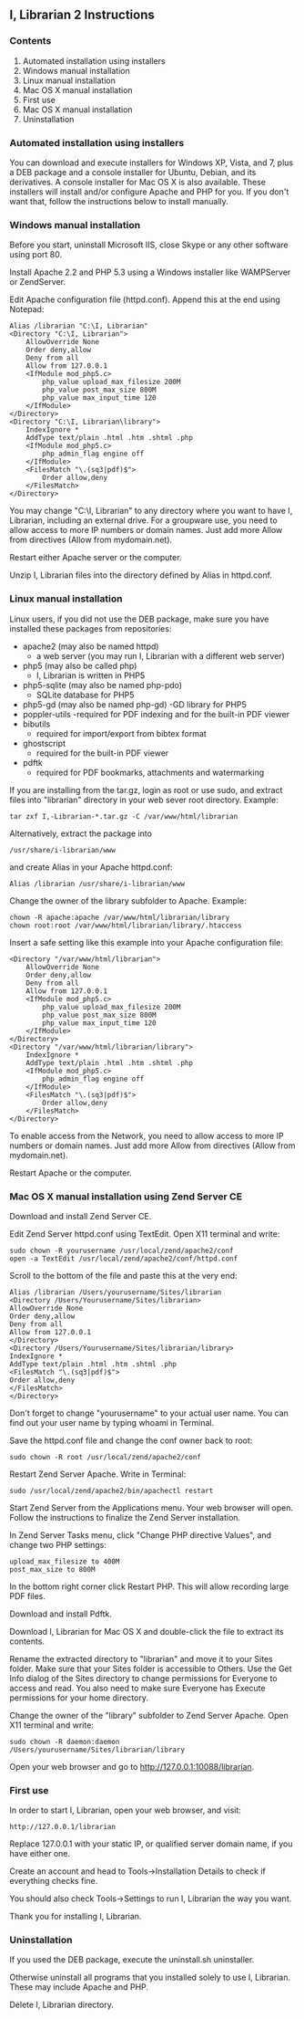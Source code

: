 ## I, Librarian 2 Instructions

### Contents

1. Automated installation using installers
2. Windows manual installation
3. Linux manual installation
4. Mac OS X manual installation
5. First use
6. Mac OS X manual installation
7. Uninstallation

### Automated installation using installers ###

You can download and execute installers for Windows XP, Vista, and 7, plus
a DEB package and a console installer for Ubuntu, Debian, and its derivatives.
A console installer for Mac OS X is also available. These installers will
install and/or configure Apache and PHP for you. If you don't want that,
follow the instructions below to install manually.

### Windows manual installation ###

Before you start, uninstall Microsoft IIS, close Skype or any other software
using port 80.

Install Apache 2.2 and PHP 5.3 using a Windows installer like WAMPServer or
ZendServer.

Edit Apache configuration file (httpd.conf). Append this at the end using
Notepad:

    Alias /librarian "C:\I, Librarian"
    <Directory "C:\I, Librarian">
        AllowOverride None
        Order deny,allow
        Deny from all
        Allow from 127.0.0.1
        <IfModule mod_php5.c>
            php_value upload_max_filesize 200M
            php_value post_max_size 800M
            php_value max_input_time 120
        </IfModule>
    </Directory>
    <Directory "C:\I, Librarian\library">
        IndexIgnore *
        AddType text/plain .html .htm .shtml .php
        <IfModule mod_php5.c>
            php_admin_flag engine off
        </IfModule>
        <FilesMatch "\.(sq3|pdf)$">
            Order allow,deny
        </FilesMatch>
    </Directory>

You may change "C:\I, Librarian" to any directory where you want to have
I, Librarian, including an external drive. For a groupware use, you need to
allow access to more IP numbers or domain names. Just add more Allow from
directives (Allow from mydomain.net).

Restart either Apache server or the computer.

Unzip I, Librarian files into the directory defined by Alias in httpd.conf.

### Linux manual installation ###

Linux users, if you did not use the DEB package, make sure you have installed
these packages from repositories:

* apache2 (may also be named httpd)
    - a web server (you may run I, Librarian with a different web server)
* php5 (may also be called php)
    - I, Librarian is written in PHP5
* php5-sqlite (may also be named php-pdo)
    - SQLite database for PHP5
* php5-gd (may also be named php-gd)
    -GD library for PHP5
* poppler-utils
    -required for PDF indexing and for the built-in PDF viewer
* bibutils
    - required for import/export from bibtex format
* ghostscript
    - required for the built-in PDF viewer
* pdftk
    - required for PDF bookmarks, attachments and watermarking

If you are installing from the tar.gz, login as root or use sudo, and
extract files into "librarian" directory in your web sever root directory.
Example:

    tar zxf I,-Librarian-*.tar.gz -C /var/www/html/librarian

Alternatively, extract the package into

    /usr/share/i-librarian/www

and create Alias in your Apache httpd.conf:

    Alias /librarian /usr/share/i-librarian/www

Change the owner of the library subfolder to Apache.
Example:

    chown -R apache:apache /var/www/html/librarian/library
    chown root:root /var/www/html/librarian/library/.htaccess

Insert a safe setting like this example into your Apache configuration file:

    <Directory "/var/www/html/librarian">
        AllowOverride None
        Order deny,allow
        Deny from all
        Allow from 127.0.0.1
        <IfModule mod_php5.c>
            php_value upload_max_filesize 200M
            php_value post_max_size 800M
            php_value max_input_time 120
        </IfModule>
    </Directory>
    <Directory "/var/www/html/librarian/library">
        IndexIgnore *
        AddType text/plain .html .htm .shtml .php
        <IfModule mod_php5.c>
            php_admin_flag engine off
        </IfModule>
        <FilesMatch "\.(sq3|pdf)$">
            Order allow,deny
        </FilesMatch>
    </Directory>

To enable access from the Network, you need to allow access to more
IP numbers or domain names. Just add more Allow from directives (Allow from
mydomain.net).

Restart Apache or the computer.

### Mac OS X manual installation using Zend Server CE ###

Download and install Zend Server CE.

Edit Zend Server httpd.conf using TextEdit. Open X11 terminal and write:

    sudo chown -R yourusername /usr/local/zend/apache2/conf
    open -a TextEdit /usr/local/zend/apache2/conf/httpd.conf

Scroll to the bottom of the file and paste this at the very end:

    Alias /librarian /Users/yourusername/Sites/librarian
    <Directory /Users/Yourusername/Sites/librarian>
    AllowOverride None
    Order deny,allow
    Deny from all
    Allow from 127.0.0.1
    </Directory>
    <Directory /Users/Yourusername/Sites/librarian/library>
    IndexIgnore *
    AddType text/plain .html .htm .shtml .php
    <FilesMatch "\.(sq3|pdf)$">
    Order allow,deny
    </FilesMatch>
    </Directory>

Don't forget to change "yourusername" to your actual user name. You can find
out your user name by typing whoami in Terminal.

Save the httpd.conf file and change the conf owner back to root:

    sudo chown -R root /usr/local/zend/apache2/conf

Restart Zend Server Apache. Write in Terminal:

    sudo /usr/local/zend/apache2/bin/apachectl restart

Start Zend Server from the Applications menu. Your web browser will open.
Follow the instructions to finalize the Zend Server installation.

In Zend Server Tasks menu, click "Change PHP directive Values", and change
two PHP settings:

    upload_max_filesize to 400M
    post_max_size to 800M

In the bottom right corner click Restart PHP. This will allow recording large
PDF files.

Download and install Pdftk.

Download I, Librarian for Mac OS X and double-click the file to extract its
contents.

Rename the extracted directory to "librarian" and move it to your Sites folder.
Make sure that your Sites folder is accessible to Others. Use the Get Info
dialog of the Sites directory to change permissions for Everyone to access
and read. You also need to make sure Everyone has Execute permissions for
your home directory.

Change the owner of the "library" subfolder to Zend Server Apache. Open X11
terminal and write:

    sudo chown -R daemon:daemon /Users/yourusername/Sites/librarian/library

Open your web browser and go to http://127.0.0.1:10088/librarian. 

### First use ###

In order to start I, Librarian, open your web browser, and visit:

    http://127.0.0.1/librarian

Replace 127.0.0.1 with your static IP, or qualified server domain name, if
you have either one.

Create an account and head to Tools->Installation Details to check if
everything checks fine.

You should also check Tools->Settings to run I, Librarian the way you want.

Thank you for installing I, Librarian.

### Uninstallation ###

If you used the DEB package, execute the uninstall.sh uninstaller.

Otherwise uninstall all programs that you installed solely to use I, Librarian.
These may include Apache and PHP.

Delete I, Librarian directory.

